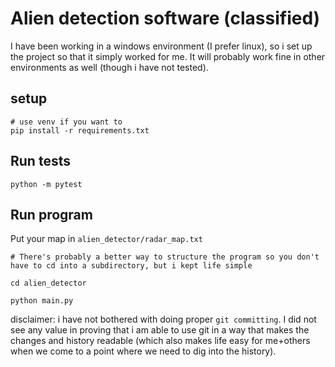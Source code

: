 # Alien detection software (classified)
I have been working in a windows environment (I prefer linux), so i set up the project so that it simply worked for me.
It will probably work fine in other environments as well (though i have not tested).

## setup
```shell
# use venv if you want to
pip install -r requirements.txt
```

## Run tests
```shell
python -m pytest
```

## Run program
Put your map in `alien_detector/radar_map.txt`

```shell
# There's probably a better way to structure the program so you don't have to cd into a subdirectory, but i kept life simple

cd alien_detector

python main.py
```

disclaimer:
i have not bothered with doing proper `git committing`. I did not see any value in proving that i am able to use git in a way that makes the changes and history readable (which also makes life easy for me+others when we come to a point where we need to dig into the history).